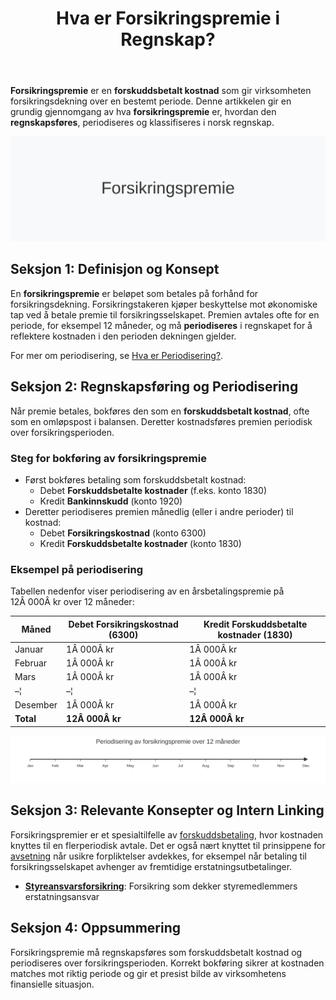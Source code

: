 ﻿---
title: "Hva er Forsikringspremie i Regnskap?"
seoTitle: "Hva er Forsikringspremie i Regnskap?"
description: '**Forsikringspremie** er en **forskuddsbetalt kostnad** som gir virksomheten forsikringsdekning over en bestemt periode. Denne artikkelen gir en grundig gjennom...'
---

**Forsikringspremie** er en **forskuddsbetalt kostnad** som gir virksomheten forsikringsdekning over en bestemt periode. Denne artikkelen gir en grundig gjennomgang av hva **forsikringspremie** er, hvordan den **regnskapsføres**, periodiseres og klassifiseres i norsk regnskap.

![Forsikringspremie Illustrasjon](forsikringspremie-image.svg)

## Seksjon 1: Definisjon og Konsept

En **forsikringspremie** er beløpet som betales på forhånd for forsikringsdekning. Forsikringstakeren kjøper beskyttelse mot økonomiske tap ved å betale premie til forsikringsselskapet. Premien avtales ofte for en periode, for eksempel 12 måneder, og må **periodiseres** i regnskapet for å reflektere kostnaden i den perioden dekningen gjelder.

For mer om periodisering, se [Hva er Periodisering?](/blogs/regnskap/hva-er-periodisering "Hva er Periodisering? Prinsipper og Praktiske Eksempler").

## Seksjon 2: Regnskapsføring og Periodisering

Når premie betales, bokføres den som en **forskuddsbetalt kostnad**, ofte som en omløpspost i balansen. Deretter kostnadsføres premien periodisk over forsikringsperioden.

### Steg for bokføring av forsikringspremie

* Først bokføres betaling som forskuddsbetalt kostnad:
  * Debet **Forskuddsbetalte kostnader** (f.eks. konto 1830)
  * Kredit **Bankinnskudd** (konto 1920)
* Deretter periodiseres premien månedlig (eller i andre perioder) til kostnad:
  * Debet **Forsikringskostnad** (konto 6300)
  * Kredit **Forskuddsbetalte kostnader** (konto 1830)

### Eksempel på periodisering

Tabellen nedenfor viser periodisering av en årsbetalingspremie på 12Â 000Â kr over 12 måneder:

| Måned    | Debet Forsikringskostnad (6300) | Kredit Forskuddsbetalte kostnader (1830) |
|----------|----------------------------------|------------------------------------------|
| Januar   | 1Â 000Â kr                         | 1Â 000Â kr                                 |
| Februar  | 1Â 000Â kr                         | 1Â 000Â kr                                 |
| Mars     | 1Â 000Â kr                         | 1Â 000Â kr                                 |
| –¦        | –¦                                | –¦                                        |
| Desember | 1Â 000Â kr                         | 1Â 000Â kr                                 |
| **Total**| **12Â 000Â kr**                    | **12Â 000Â kr**                            |

![Forsikringspremie Periodisering](forsikringspremie-periodisering-timeline.svg)

## Seksjon 3: Relevante Konsepter og Intern Linking

Forsikringspremier er et spesialtilfelle av [forskuddsbetaling](/blogs/regnskap/hva-er-forskuddsbetaling "Hva er Forskuddsbetaling? En komplett guide"), hvor kostnaden knyttes til en flerperiodisk avtale. Det er også nært knyttet til prinsippene for [avsetning](/blogs/regnskap/avsetning "Hva er Avsetning i Regnskap?") når usikre forpliktelser avdekkes, for eksempel når betaling til forsikringsselskapet avhenger av fremtidige erstatningsutbetalinger.

* **[Styreansvarsforsikring](/blogs/regnskap/styreansvarsforsikring "Hva er Styreansvarsforsikring? En Guide til Styremedlemsforsikring i Norge")**: Forsikring som dekker styremedlemmers erstatningsansvar

## Seksjon 4: Oppsummering

Forsikringspremie må regnskapsføres som forskuddsbetalt kostnad og periodiseres over forsikringsperioden. Korrekt bokføring sikrer at kostnaden matches mot riktig periode og gir et presist bilde av virksomhetens finansielle situasjon.











